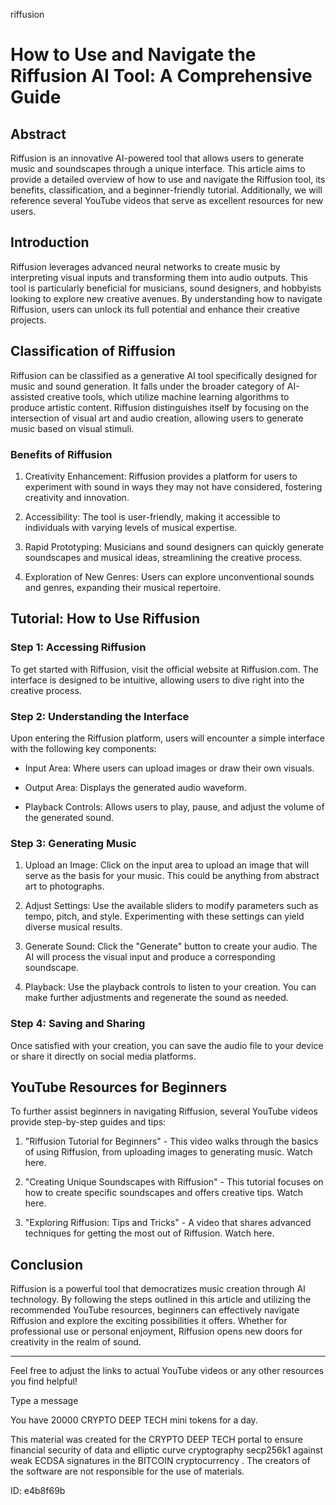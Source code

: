 riffusion
# How to Use and Navigate the Riffusion AI Tool: A Comprehensive Guide



## Abstract



Riffusion is an innovative AI-powered tool that allows users to generate music and soundscapes through a unique interface. This article aims to provide a detailed overview of how to use and navigate the Riffusion tool, its benefits, classification, and a beginner-friendly tutorial. Additionally, we will reference several YouTube videos that serve as excellent resources for new users.



## Introduction



Riffusion leverages advanced neural networks to create music by interpreting visual inputs and transforming them into audio outputs. This tool is particularly beneficial for musicians, sound designers, and hobbyists looking to explore new creative avenues. By understanding how to navigate Riffusion, users can unlock its full potential and enhance their creative projects.



## Classification of Riffusion



Riffusion can be classified as a generative AI tool specifically designed for music and sound generation. It falls under the broader category of AI-assisted creative tools, which utilize machine learning algorithms to produce artistic content. Riffusion distinguishes itself by focusing on the intersection of visual art and audio creation, allowing users to generate music based on visual stimuli.



### Benefits of Riffusion



1. Creativity Enhancement: Riffusion provides a platform for users to experiment with sound in ways they may not have considered, fostering creativity and innovation.

2. Accessibility: The tool is user-friendly, making it accessible to individuals with varying levels of musical expertise.

3. Rapid Prototyping: Musicians and sound designers can quickly generate soundscapes and musical ideas, streamlining the creative process.

4. Exploration of New Genres: Users can explore unconventional sounds and genres, expanding their musical repertoire.



## Tutorial: How to Use Riffusion



### Step 1: Accessing Riffusion



To get started with Riffusion, visit the official website at Riffusion.com. The interface is designed to be intuitive, allowing users to dive right into the creative process.



### Step 2: Understanding the Interface



Upon entering the Riffusion platform, users will encounter a simple interface with the following key components:



- Input Area: Where users can upload images or draw their own visuals.

- Output Area: Displays the generated audio waveform.

- Playback Controls: Allows users to play, pause, and adjust the volume of the generated sound.



### Step 3: Generating Music



1. Upload an Image: Click on the input area to upload an image that will serve as the basis for your music. This could be anything from abstract art to photographs.

2. Adjust Settings: Use the available sliders to modify parameters such as tempo, pitch, and style. Experimenting with these settings can yield diverse musical results.

3. Generate Sound: Click the "Generate" button to create your audio. The AI will process the visual input and produce a corresponding soundscape.

4. Playback: Use the playback controls to listen to your creation. You can make further adjustments and regenerate the sound as needed.



### Step 4: Saving and Sharing



Once satisfied with your creation, you can save the audio file to your device or share it directly on social media platforms.



## YouTube Resources for Beginners



To further assist beginners in navigating Riffusion, several YouTube videos provide step-by-step guides and tips:



1. "Riffusion Tutorial for Beginners" - This video walks through the basics of using Riffusion, from uploading images to generating music. Watch here.



2. "Creating Unique Soundscapes with Riffusion" - This tutorial focuses on how to create specific soundscapes and offers creative tips. Watch here.



3. "Exploring Riffusion: Tips and Tricks" - A video that shares advanced techniques for getting the most out of Riffusion. Watch here.



## Conclusion



Riffusion is a powerful tool that democratizes music creation through AI technology. By following the steps outlined in this article and utilizing the recommended YouTube resources, beginners can effectively navigate Riffusion and explore the exciting possibilities it offers. Whether for professional use or personal enjoyment, Riffusion opens new doors for creativity in the realm of sound.



---



Feel free to adjust the links to actual YouTube videos or any other resources you find helpful!



Type a message

You have 20000 CRYPTO DEEP TECH mini tokens for a day.


This material was created for the  CRYPTO DEEP TECH portal  to ensure financial security of data and elliptic curve cryptography  secp256k1 against weak ECDSA  signatures   in the  BITCOIN cryptocurrency . The creators of the software are not responsible for the use of materials.

 ID: e4b8f69b

